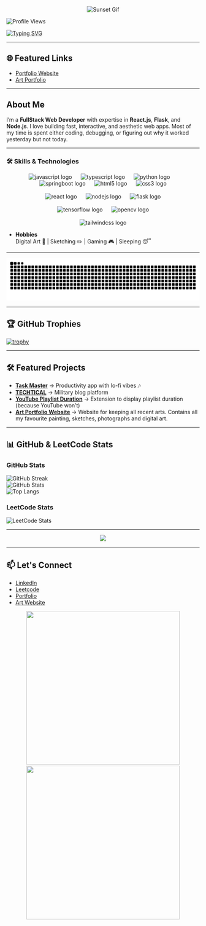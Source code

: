 <p align="center">
  <img src="https://media1.giphy.com/media/v1.Y2lkPTc5MGI3NjExeDAxdHN6aGZlcDFtYnNiazhpMXRhMDkydnNoYTJrOGswZXAzOGFnbyZlcD12MV9pbnRlcm5hbF9naWZfYnlfaWQmY3Q9Zw/C3gZCY92Cwyxq/giphy.gif" alt="Sunset Gif" width="1000" height="500">
</p>

![Profile Views](https://komarev.com/ghpvc/?username=Saptarshi-108&style=for-the-badge&color=blueviolet)

[![Typing SVG](https://readme-typing-svg.demolab.com?font=Roboto+Mono&weight=600&size=30&letterSpacing=1px&duration=3000&pause=1000&color=FFD700&center=true&vCenter=true&width=1000&height=80&lines=Hi!+I+am+Saptarshi+Mandal;A+Fullstack+Web+Developer;I+am+Bob+the+Builder;But+for+Websites)](https://git.io/typing-svg)

---

## 🌐 Featured Links  
-  [Portfolio Website](https://saptarshimandal1618.framer.ai/)  
-  [Art Portfolio](https://myarthouse.netlify.app/)  

---

##  About Me  
I’m a **FullStack Web Developer** with expertise in **React.js**, **Flask**, and **Node.js**. I love building fast, interactive, and aesthetic web apps. Most of my time is spent either coding, debugging, or figuring out why it worked yesterday but not today.

---

### 🛠 Skills & Technologies  

<div align="center">
  <img src="https://cdn.jsdelivr.net/gh/devicons/devicon/icons/javascript/javascript-original.svg" height="40" alt="javascript logo"/>
  <img width="15"/>
  <img src="https://cdn.jsdelivr.net/gh/devicons/devicon/icons/typescript/typescript-original.svg" height="40" alt="typescript logo"/>
  <img width="15"/>
  <img src="https://cdn.jsdelivr.net/gh/devicons/devicon/icons/python/python-original.svg" height="40" alt="python logo"/>
  <img width="15"/>
  <img src="https://img.icons8.com/?size=100&id=90519&format=png" height="40" alt="springboot logo"/>
  <img width="15"/>
  <img src="https://cdn.jsdelivr.net/gh/devicons/devicon/icons/html5/html5-original.svg" height="40" alt="html5 logo"/>
  <img width="15"/>
  <img src="https://cdn.jsdelivr.net/gh/devicons/devicon/icons/css3/css3-original.svg" height="40" alt="css3 logo"/>
  <br><br>
  <img src="https://cdn.jsdelivr.net/gh/devicons/devicon/icons/react/react-original.svg" height="40" alt="react logo"/>
  <img width="15"/>
  <img src="https://cdn.jsdelivr.net/gh/devicons/devicon/icons/nodejs/nodejs-original.svg" height="40" alt="nodejs logo"/>
  <img width="15"/>
  <img src="https://img.icons8.com/?id=hCWb1IvpcBZ0&format=png" height="40" alt="flask logo"/>
  <br><br>
  <img src="https://cdn.jsdelivr.net/gh/devicons/devicon/icons/tensorflow/tensorflow-original.svg" height="40" alt="tensorflow logo"/>
  <img width="15"/>
  <img src="https://cdn.jsdelivr.net/gh/devicons/devicon/icons/opencv/opencv-original.svg" height="40" alt="opencv logo"/>
  <br><br>
  <img src="https://img.icons8.com/?size=100&id=UpSCHTwpywad&format=png&color=ffff" height="40" alt="tailwindcss logo"/>
</div>

- **Hobbies**  
   Digital Art 🎨 | Sketching ✏️ | Gaming 🎮 | Sleeping 😴  

---

<p align="center">
  <img src="https://github.com/gowthamreddysomala/gowthamreddysomala/blob/output/github-snake-dark.svg" alt="Snake Animation"/>
</p>

---

## 🏆 GitHub Trophies  
[![trophy](https://github-profile-trophy.vercel.app/?username=Saptarshi-108&theme=nord&no-frame=false&no-bg=true&margin-w=20&column=7)](https://github.com/ryo-ma/github-profile-trophy)

---

## 🛠️ Featured Projects  

- [**Task Master**](https://task-master-virid-five.vercel.app/) → Productivity app with lo-fi vibes 🎶  
- [**TECHTICAL**](https://techtical.vercel.app/) → Military blog platform  
- [**YouTube Playlist Duration**](https://github.com/Saptarshi-108/youtube_duration_feature) → Extension to display playlist duration (because YouTube won’t)
- [**Art Portfolio Website**](https://myarthouse.netlify.app/) → Website for keeping all recent arts. Contains all my favourite painting, sketches, photographs and digital art.

---

## 📊 GitHub & LeetCode Stats  

### GitHub Stats  
![GitHub Streak](https://streak-stats.demolab.com?user=Saptarshi-108&theme=solarized-light&hide_border=false)  
![GitHub Stats](https://github-readme-stats.vercel.app/api?username=Saptarshi-108&show_icons=true&theme=solarized-light)  
![Top Langs](https://github-readme-stats.vercel.app/api/top-langs/?username=Saptarshi-108&layout=compact&theme=solarized-light)  

### LeetCode Stats  
![LeetCode Stats](https://leetcard.jacoblin.cool/LoneWolf_108?theme=dark&font=Roboto&ext=heatmap)  

---
<p align="center">
  <img src="https://media3.giphy.com/media/v1.Y2lkPTc5MGI3NjExaG0xYnNlcnYzcm1vMnRveHg0OTBxZGkwNGprb2s1b2x0dGY5M2o5bSZlcD12MV9pbnRlcm5hbF9naWZfYnlfaWQmY3Q9Zw/AebNPktTHrdYc/giphy.gif" width="400">
</p>

---

## 📫 Let's Connect  
- [LinkedIn](https://www.linkedin.com/in/saptarshi-mandal-90a29a28a)  
- [Leetcode](https://leetcode.com/u/LoneWolf_108/)  
- [Portfolio](https://saptarshimandal1618.framer.ai/)  
- [Art Website](https://myarthouse.netlify.app/)  

<p align="center">
  <img src="https://media.tenor.com/3Z5D.gif" width="400" height="400">
  <img src="https://media.tenor.com/t8iWl5aWN81.gif" width="400" height="400">
</p>

